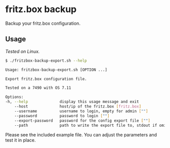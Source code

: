 # fritz.box backup

Backup your fritz.box configuration.

## Usage

_Tested on Linux._

```sh
$ ./fritzbox-backup-export.sh --help

Usage: fritzbox-backup-export.sh [OPTION ...]

Export fritz.box configuration file.

Tested on a 7490 with OS 7.11

Options:
-h, --help              display this usage message and exit
    --host              host/ip of the fritz.box [fritz.box]
    --username          username to login, empty for admin [""]
    --password          password to login [""]
    --export-password   password for the config export file [""]
    --path              path to write the export file to, stdout if omitted
```

Please see the included example file. You can adjust the parameters and test it in place.
